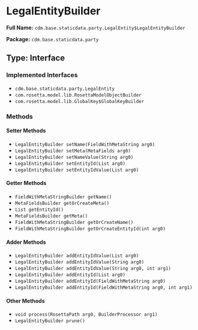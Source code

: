 # LegalEntityBuilder

**Full Name:** `cdm.base.staticdata.party.LegalEntity$LegalEntityBuilder`

**Package:** `cdm.base.staticdata.party`

## Type: Interface

### Implemented Interfaces

- `cdm.base.staticdata.party.LegalEntity`
- `com.rosetta.model.lib.RosettaModelObjectBuilder`
- `com.rosetta.model.lib.GlobalKey$GlobalKeyBuilder`

### Methods

#### Setter Methods

- `LegalEntityBuilder setName(FieldWithMetaString arg0)`
- `LegalEntityBuilder setMeta(MetaFields arg0)`
- `LegalEntityBuilder setNameValue(String arg0)`
- `LegalEntityBuilder setEntityId(List arg0)`
- `LegalEntityBuilder setEntityIdValue(List arg0)`

#### Getter Methods

- `FieldWithMetaStringBuilder getName()`
- `MetaFieldsBuilder getOrCreateMeta()`
- `List getEntityId()`
- `MetaFieldsBuilder getMeta()`
- `FieldWithMetaStringBuilder getOrCreateName()`
- `FieldWithMetaStringBuilder getOrCreateEntityId(int arg0)`

#### Adder Methods

- `LegalEntityBuilder addEntityIdValue(List arg0)`
- `LegalEntityBuilder addEntityIdValue(String arg0)`
- `LegalEntityBuilder addEntityIdValue(String arg0, int arg1)`
- `LegalEntityBuilder addEntityId(List arg0)`
- `LegalEntityBuilder addEntityId(FieldWithMetaString arg0)`
- `LegalEntityBuilder addEntityId(FieldWithMetaString arg0, int arg1)`

#### Other Methods

- `void process(RosettaPath arg0, BuilderProcessor arg1)`
- `LegalEntityBuilder prune()`

